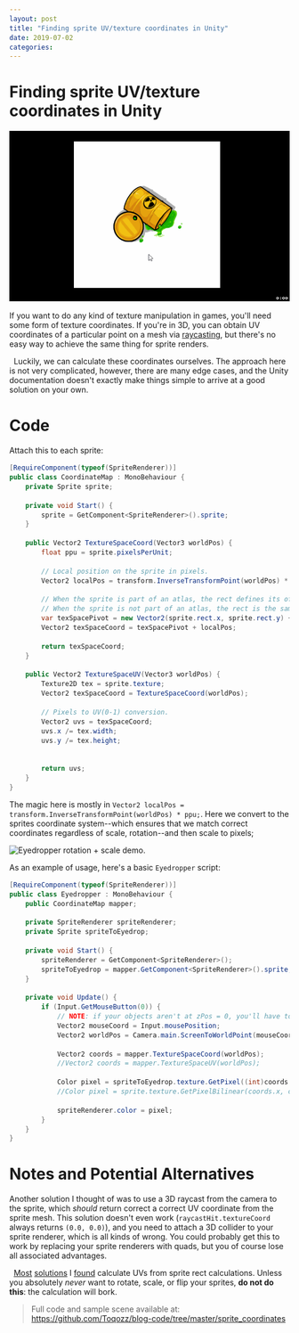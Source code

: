 ```yaml
---
layout: post
title: "Finding sprite UV/texture coordinates in Unity"
date: 2019-07-02
categories:
---
```


# Finding sprite UV/texture coordinates in Unity

![Eyedrop demo.](/assets/2019_eyedropper.png)

If you want to do any kind of texture manipulation in games, you'll need some form of texture coordinates.  If you're in 3D, you can obtain UV coordinates of a particular point on a mesh via [raycasting](https://docs.unity3d.com/ScriptReference/RaycastHit.html), but there's no easy way to achieve the same thing for sprite renders.

&nbsp;
Luckily, we can calculate these coordinates ourselves.
The approach here is not very complicated, however, there are many edge cases, and the Unity documentation doesn't exactly make things simple to arrive at a good solution on your own.

# Code
Attach this to each sprite:
```cs
[RequireComponent(typeof(SpriteRenderer))]
public class CoordinateMap : MonoBehaviour {
    private Sprite sprite;

    private void Start() {
        sprite = GetComponent<SpriteRenderer>().sprite;
    }

    public Vector2 TextureSpaceCoord(Vector3 worldPos) {
        float ppu = sprite.pixelsPerUnit;
        
        // Local position on the sprite in pixels.
        Vector2 localPos = transform.InverseTransformPoint(worldPos) * ppu;
        
        // When the sprite is part of an atlas, the rect defines its offset on the texture.
        // When the sprite is not part of an atlas, the rect is the same as the texture (x = 0, y = 0, width = tex.width, ...)
        var texSpacePivot = new Vector2(sprite.rect.x, sprite.rect.y) + sprite.pivot;
        Vector2 texSpaceCoord = texSpacePivot + localPos;

        return texSpaceCoord;
    }
    
    public Vector2 TextureSpaceUV(Vector3 worldPos) {
        Texture2D tex = sprite.texture;
        Vector2 texSpaceCoord = TextureSpaceCoord(worldPos);
        
        // Pixels to UV(0-1) conversion.
        Vector2 uvs = texSpaceCoord;
        uvs.x /= tex.width;
        uvs.y /= tex.height;


        return uvs;
    }
}
```

The magic here is mostly in `Vector2 localPos = transform.InverseTransformPoint(worldPos) * ppu;`.  Here we convert to the sprites coordinate system--which ensures that we match correct coordinates regardless of scale, rotation--and then scale to pixels;

![Eyedropper rotation + scale demo.](/assets/2019_scale_demo.png)

As an example of usage, here's a basic `Eyedropper` script:
```cs
[RequireComponent(typeof(SpriteRenderer))]
public class Eyedropper : MonoBehaviour {
    public CoordinateMap mapper;

    private SpriteRenderer spriteRenderer;
    private Sprite spriteToEyedrop;

    private void Start() {
        spriteRenderer = GetComponent<SpriteRenderer>();
        spriteToEyedrop = mapper.GetComponent<SpriteRenderer>().sprite;
    }

    private void Update() {
        if (Input.GetMouseButton(0)) {
            // NOTE: if your objects aren't at zPos = 0, you'll have to adjust for that.
            Vector2 mouseCoord = Input.mousePosition;
            Vector2 worldPos = Camera.main.ScreenToWorldPoint(mouseCoord);

            Vector2 coords = mapper.TextureSpaceCoord(worldPos);
            //Vector2 coords = mapper.TextureSpaceUV(worldPos);

            Color pixel = spriteToEyedrop.texture.GetPixel((int)coords.x, (int)coords.y);
            //Color pixel = sprite.texture.GetPixelBilinear(coords.x, coords.y);

            spriteRenderer.color = pixel;
        }
    }
}
```

# Notes and Potential Alternatives
Another solution I thought of was to use a 3D raycast from the camera to the sprite, which *should* return correct a correct UV coordinate from the sprite mesh.  This solution doesn't even work (`raycastHit.textureCoord` always returns `(0.0, 0.0)`), and you need to attach a 3D collider to your sprite renderer, which is all kinds of wrong.  You could probably get this to work by replacing your sprite renderers with quads, but you of course lose all associated advantages.

&nbsp;
[Most](https://stackoverflow.com/questions/44143733/unity-correct-sprite-texture-width-height) [solutions](https://gamedev.stackexchange.com/questions/117139/how-to-get-a-pixel-color-from-a-specific-sprite-on-touch-unity) I [found](https://forum.unity.com/threads/uv-texture-coordinates-bounds-using-sprite-packer.400592/) calculate UVs from sprite rect calculations.  Unless you absolutely *never* want to rotate, scale, or flip your sprites, **do not do this**: the calculation will bork.

> Full code and sample scene available at: https://github.com/Toqozz/blog-code/tree/master/sprite_coordinates


































